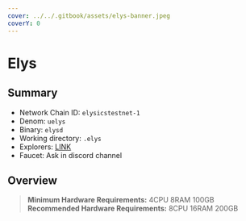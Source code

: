 ```yaml
---
cover: ../../.gitbook/assets/elys-banner.jpeg
coverY: 0
---
```


# Elys

## Summary

* Network Chain ID: `elysicstestnet-1`
* Denom: `uelys`
* Binary: `elysd`
* Working directory: `.elys`
* Explorers: [LINK](https://explorer.kjnodes.com/elys-testnet)
* Faucet: Ask in discord channel

## Overview

> **Minimum Hardware Requirements:** 4CPU 8RAM 100GB \
> **Recommended Hardware Requirements:** 8CPU 16RAM 200GB
